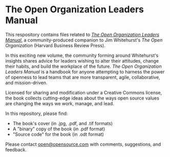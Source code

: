 # The Open Organization Leaders Manual

This respository contains files related to [_The Open Organization Leaders Manual_](https://opensource.com/open-organization/resources/leaders-manual), a community-produced companion to Jim Whitehurst's _The Open Organization_ (Harvard Business Review Press).

In this exciting new volume, the community forming around Whitehurst's insights shares advice for leaders wishing to alter their attitudes, change their habits, and build the workplace of the future. _The Open Organization Leaders Manual_ is a handbook for anyone attempting to harness the power of openness to lead teams that are more transparent, agile, collaborative, and mission-driven.

Licensed for sharing and modification under a Creative Commons license, the book collects cutting-edge ideas about the ways open source values are changing the ways we work, manage, and lead.

In this repository, please find:

- The book's cover (in .jpg, .pdf, and .tif formats)
- A "binary" copy of the book (in .pdf format)
- "Source code" for the book (in .odt format)

Please contact open@opensource.com with comments, suggestions, and feedback.
